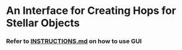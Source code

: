 # An Interface for Creating Hops for Stellar Objects

### Refer to [INSTRUCTIONS.md](https://github.com/vvkrddy/Star-Hopping/blob/vvkrddy/INSTRUCTIONS.md) on how to use GUI
